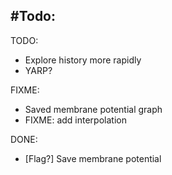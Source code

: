 #Todo:
------

TODO:  
 - Explore history more rapidly  
 - YARP?

FIXME:  
 - Saved membrane potential graph  
 - FIXME: add interpolation

DONE:  
 - [Flag?] Save membrane potential
